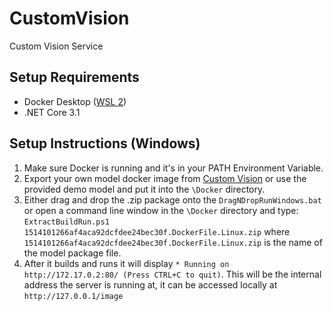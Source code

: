 # CustomVision
Custom Vision Service

## Setup Requirements

* Docker Desktop ([WSL 2](https://docs.docker.com/desktop/windows/wsl/))
* .NET Core 3.1

## Setup Instructions (Windows)

1. Make sure Docker is running and it's in your PATH Environment Variable.
2. Export your own model docker image from [Custom Vision](https://www.customvision.ai/) or use the provided demo model and put it into the `\Docker` directory.
3. Either drag and drop the .zip package onto the `DragNDropRunWindows.bat` or open a command line window in the `\Docker` directory and type: `ExtractBuildRun.ps1 1514101266af4aca92dcfdee24bec30f.DockerFile.Linux.zip` where `1514101266af4aca92dcfdee24bec30f.DockerFile.Linux.zip` is the name of the model package file.
4. After it builds and runs it will display `* Running on http://172.17.0.2:80/ (Press CTRL+C to quit)`. This will be the internal address the server is running at, it can be accessed locally at `http://127.0.0.1/image`
